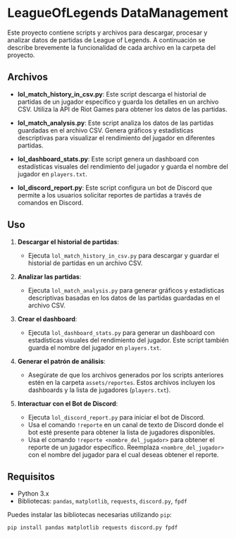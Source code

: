 # LeagueOfLegends DataManagement

Este proyecto contiene scripts y archivos para descargar, procesar y analizar datos de partidas de League of Legends. A continuación se describe brevemente la funcionalidad de cada archivo en la carpeta del proyecto.

## Archivos

- **lol_match_history_in_csv.py**: Este script descarga el historial de partidas de un jugador específico y guarda los detalles en un archivo CSV. Utiliza la API de Riot Games para obtener los datos de las partidas.

- **lol_match_analysis.py**: Este script analiza los datos de las partidas guardadas en el archivo CSV. Genera gráficos y estadísticas descriptivas para visualizar el rendimiento del jugador en diferentes partidas.

- **lol_dashboard_stats.py**: Este script genera un dashboard con estadísticas visuales del rendimiento del jugador y guarda el nombre del jugador en `players.txt`.

- **lol_discord_report.py**: Este script configura un bot de Discord que permite a los usuarios solicitar reportes de partidas a través de comandos en Discord.

## Uso

1. **Descargar el historial de partidas**:

   - Ejecuta `lol_match_history_in_csv.py` para descargar y guardar el historial de partidas en un archivo CSV.

2. **Analizar las partidas**:

   - Ejecuta `lol_match_analysis.py` para generar gráficos y estadísticas descriptivas basadas en los datos de las partidas guardadas en el archivo CSV.

3. **Crear el dashboard**:

   - Ejecuta `lol_dashboard_stats.py` para generar un dashboard con estadísticas visuales del rendimiento del jugador. Este script también guarda el nombre del jugador en `players.txt`.

4. **Generar el patrón de análisis**:

   - Asegúrate de que los archivos generados por los scripts anteriores estén en la carpeta `assets/reportes`. Estos archivos incluyen los dashboards y la lista de jugadores (`players.txt`).

5. **Interactuar con el Bot de Discord**:
   - Ejecuta `lol_discord_report.py` para iniciar el bot de Discord.
   - Usa el comando `!reporte` en un canal de texto de Discord donde el bot esté presente para obtener la lista de jugadores disponibles.
   - Usa el comando `!reporte <nombre_del_jugador>` para obtener el reporte de un jugador específico. Reemplaza `<nombre_del_jugador>` con el nombre del jugador para el cual deseas obtener el reporte.

## Requisitos

- Python 3.x
- Bibliotecas: `pandas`, `matplotlib`, `requests`, `discord.py`, `fpdf`

Puedes instalar las bibliotecas necesarias utilizando `pip`:

```sh
pip install pandas matplotlib requests discord.py fpdf
```
